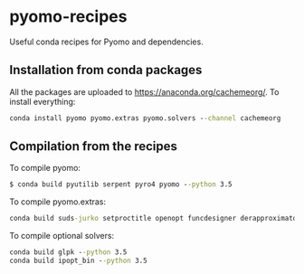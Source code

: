 # pyomo-recipes

Useful conda recipes for Pyomo and dependencies.

## Installation from conda packages

All the packages are uploaded to https://anaconda.org/cachemeorg/. To install everything:

```cmd
conda install pyomo pyomo.extras pyomo.solvers --channel cachemeorg
```

## Compilation from the recipes

To compile pyomo:

```cmd
$ conda build pyutilib serpent pyro4 pyomo --python 3.5
```

To compile pyomo.extras:

```cmd
conda build suds-jurko setproctitle openopt funcdesigner derapproximator pyomo.extras --python 3.5
```

To compile optional solvers:

```cmd
conda build glpk --python 3.5
conda build ipopt_bin --python 3.5
```
